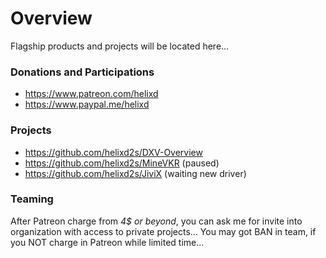 # Overview



Flagship products and projects will be located here...


### Donations and Participations

- https://www.patreon.com/helixd
- https://www.paypal.me/helixd


### Projects 

- https://github.com/helixd2s/DXV-Overview
- https://github.com/helixd2s/MineVKR (paused)
- https://github.com/helixd2s/JiviX (waiting new driver)


### Teaming

After Patreon charge from *4$ or beyond*, you can ask me for invite into organization with access to private projects...
You may got BAN in team, if you NOT charge in Patreon while limited time... 

